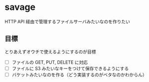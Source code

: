 # savage

HTTP API 経由で管理するファイルサーバみたいなのを作りたい

## 目標

とりあえずオウチで使えるようにするのが目標

- [ ] ファイルの GET, PUT, DELETE に対応
- [ ] ファイルに S3 みたいなキーをつけて保存できるようにする
- [ ] バケットみたいなのを作る（どう実装するのがベタなのかわからん）
